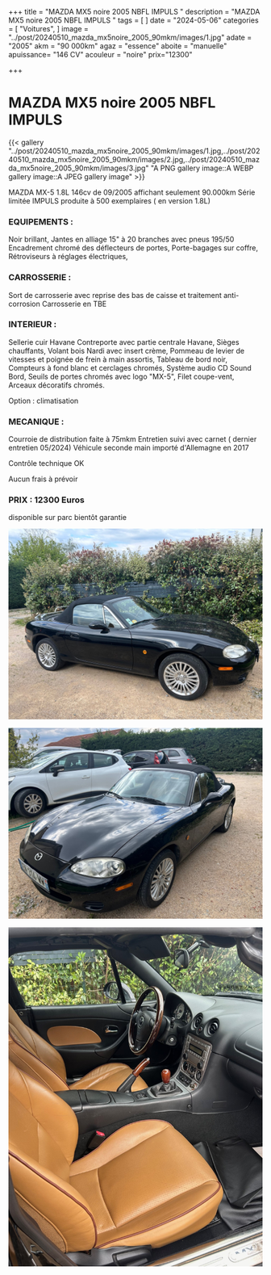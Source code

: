 +++
title = "MAZDA MX5 noire 2005 NBFL IMPULS "
description = "MAZDA MX5 noire 2005 NBFL IMPULS   "
tags = [
]
date = "2024-05-06"
categories = [
    "Voitures",
]
image = "../post/20240510_mazda_mx5noire_2005_90mkm/images/1.jpg"
adate = "2005"
akm = "90 000km"
agaz = "essence"
aboite = "manuelle"
apuissance= "146 CV"
acouleur = "noire"
prix="12300"

+++

# MAZDA MX5 noire 2005 NBFL IMPULS 

{{< gallery  "../post/20240510_mazda_mx5noire_2005_90mkm/images/1.jpg,../post/20240510_mazda_mx5noire_2005_90mkm/images/2.jpg,../post/20240510_mazda_mx5noire_2005_90mkm/images/3.jpg" "A PNG gallery image::A WEBP gallery image::A JPEG gallery image" >}}
 


 MAZDA MX-5 1.8L 146cv de 09/2005 affichant seulement 90.000km
Série limitée IMPULS produite à 500 exemplaires ( en version 1.8L)

### EQUIPEMENTS :
Noir brillant,
Jantes en alliage 15" à 20 branches avec pneus 195/50
Encadrement chromé des déflecteurs de portes,
Porte-bagages sur coffre,
Rétroviseurs à réglages électriques,

### CARROSSERIE :
Sort de carrosserie avec reprise des bas de caisse et traitement anti-corrosion
Carrosserie en TBE


### INTERIEUR :
Sellerie cuir Havane 
Contreporte avec partie centrale Havane,
Sièges chauffants,
Volant bois Nardi avec insert crème,
Pommeau de levier de vitesses et poignée de frein à main assortis,
Tableau de bord noir,
Compteurs à fond blanc et cerclages chromés,
Système audio CD Sound Bord,
Seuils de portes chromés avec logo "MX-5",
Filet coupe-vent,
Arceaux décoratifs chromés.

Option : climatisation


### MECANIQUE :
Courroie de distribution faite à 75mkm
Entretien suivi avec carnet ( dernier entretien 05/2024)
Véhicule seconde main importé d'Allemagne en 2017



Contrôle technique OK 

Aucun frais à prévoir


### PRIX : 12300 Euros

disponible sur parc bientôt
garantie 

<!-- more -->


![](images/1.jpg)

![](images/2.jpg)

![](images/3.jpg)

